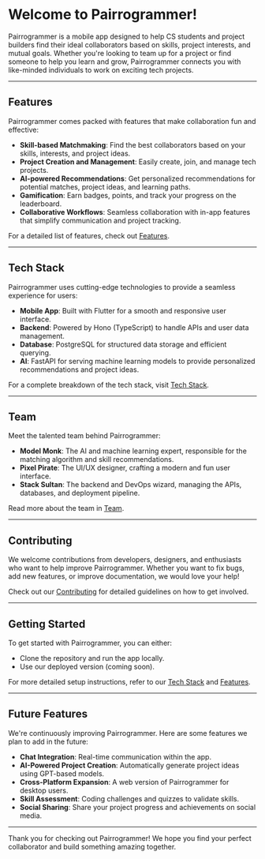 # Welcome to Pairrogrammer!

Pairrogrammer is a mobile app designed to help CS students and project builders find their ideal collaborators based on skills, project interests, and mutual goals. Whether you're looking to team up for a project or find someone to help you learn and grow, Pairrogrammer connects you with like-minded individuals to work on exciting tech projects.

---

## Features

Pairrogrammer comes packed with features that make collaboration fun and effective:

- **Skill-based Matchmaking**: Find the best collaborators based on your skills, interests, and project ideas.
- **Project Creation and Management**: Easily create, join, and manage tech projects.
- **AI-powered Recommendations**: Get personalized recommendations for potential matches, project ideas, and learning paths.
- **Gamification**: Earn badges, points, and track your progress on the leaderboard.
- **Collaborative Workflows**: Seamless collaboration with in-app features that simplify communication and project tracking.

For a detailed list of features, check out [Features](features.md).

---

## Tech Stack

Pairrogrammer uses cutting-edge technologies to provide a seamless experience for users:

- **Mobile App**: Built with Flutter for a smooth and responsive user interface.
- **Backend**: Powered by Hono (TypeScript) to handle APIs and user data management.
- **Database**: PostgreSQL for structured data storage and efficient querying.
- **AI**: FastAPI for serving machine learning models to provide personalized recommendations and project ideas.

For a complete breakdown of the tech stack, visit [Tech Stack](tech_stack.md).

---

## Team

Meet the talented team behind Pairrogrammer:

- **Model Monk**: The AI and machine learning expert, responsible for the matching algorithm and skill recommendations.
- **Pixel Pirate**: The UI/UX designer, crafting a modern and fun user interface.
- **Stack Sultan**: The backend and DevOps wizard, managing the APIs, databases, and deployment pipeline.

Read more about the team in [Team](team.md).

---

## Contributing

We welcome contributions from developers, designers, and enthusiasts who want to help improve Pairrogrammer. Whether you want to fix bugs, add new features, or improve documentation, we would love your help!

Check out our [Contributing](contributing.md) for detailed guidelines on how to get involved.

---

## Getting Started

To get started with Pairrogrammer, you can either:

- Clone the repository and run the app locally.
- Use our deployed version (coming soon).

For more detailed setup instructions, refer to our [Tech Stack](tech_stack.md) and [Features](features.md).

---

## Future Features

We're continuously improving Pairrogrammer. Here are some features we plan to add in the future:

- **Chat Integration**: Real-time communication within the app.
- **AI-Powered Project Creation**: Automatically generate project ideas using GPT-based models.
- **Cross-Platform Expansion**: A web version of Pairrogrammer for desktop users.
- **Skill Assessment**: Coding challenges and quizzes to validate skills.
- **Social Sharing**: Share your project progress and achievements on social media.

---

Thank you for checking out Pairrogrammer! We hope you find your perfect collaborator and build something amazing together.
